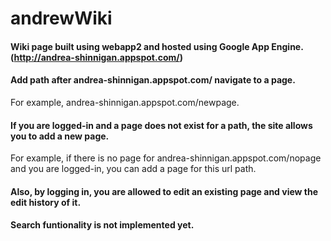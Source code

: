 # andrewWiki

#### Wiki page built using webapp2 and hosted using Google App Engine. (http://andrea-shinnigan.appspot.com/)

#### Add path after andrea-shinnigan.appspot.com/ navigate to a page. 
For example, andrea-shinnigan.appspot.com/newpage.

#### If you are logged-in and a page does not exist for a path, the site allows you to add a new page. 
For example, if there is no page for andrea-shinnigan.appspot.com/nopage and you are logged-in, 
you can add a page for this url path.

#### Also, by logging in, you are allowed to edit an existing page and view the edit history of it.

#### Search funtionality is not implemented yet.

